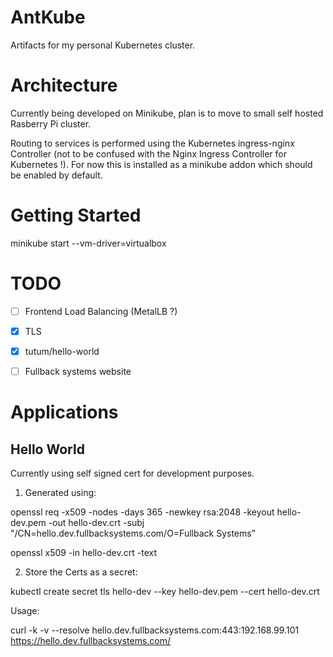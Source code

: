 # AntKube

Artifacts for my personal Kubernetes cluster.

# Architecture

Currently being developed on Minikube, plan is to move to small self hosted Rasberry Pi cluster.

Routing to services is performed using the Kubernetes ingress-nginx Controller (not to be confused with the Nginx Ingress Controller for Kubernetes !). For now this is installed as a minikube addon which should be enabled by default.

# Getting Started

  minikube start --vm-driver=virtualbox


# TODO

- [ ] Frontend Load Balancing (MetalLB ?)
- [X] TLS
- [X] tutum/hello-world
- [ ] Fullback systems website


# Applications

## Hello World

Currently using self signed cert for development purposes.

1) Generated using:

 openssl req -x509 -nodes -days 365 -newkey rsa:2048 -keyout hello-dev.pem -out hello-dev.crt -subj "/CN=hello.dev.fullbacksystems.com/O=Fullback Systems"

openssl x509 -in hello-dev.crt -text

2) Store the Certs as a secret:

  kubectl create secret tls hello-dev --key hello-dev.pem --cert hello-dev.crt

Usage:

  curl -k  -v --resolve hello.dev.fullbacksystems.com:443:192.168.99.101  https://hello.dev.fullbacksystems.com/

